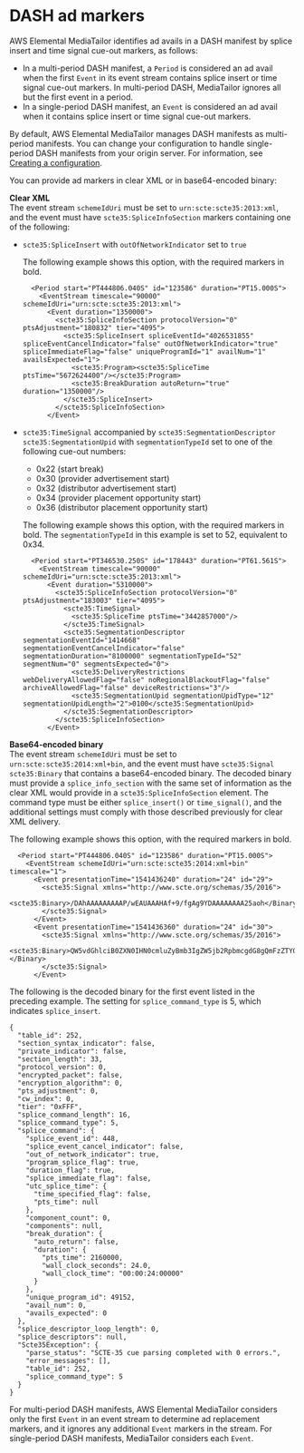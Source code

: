 # DASH ad markers<a name="dash-ad-markers"></a>

AWS Elemental MediaTailor identifies ad avails in a DASH manifest by splice insert and time signal cue\-out markers, as follows: 
+ In a multi\-period DASH manifest, a `Period` is considered an ad avail when the first `Event` in its event stream contains splice insert or time signal cue\-out markers\. In multi\-period DASH, MediaTailor ignores all but the first event in a period\.
+ In a single\-period DASH manifest, an `Event` is considered an ad avail when it contains splice insert or time signal cue\-out markers\.

By default, AWS Elemental MediaTailor manages DASH manifests as multi\-period manifests\. You can change your configuration to handle single\-period DASH manifests from your origin server\. For information, see [Creating a configuration](configurations-create.md)\.

You can provide ad markers in clear XML or in base64\-encoded binary:

**Clear XML**  
The event stream `schemeIdUri` must be set to `urn:scte:scte35:2013:xml`, and the event must have `scte35:SpliceInfoSection` markers containing one of the following: 
+ `scte35:SpliceInsert` with `outOfNetworkIndicator` set to `true`

  The following example shows this option, with the required markers in bold\. 

  ```
    <Period start="PT444806.040S" id="123586" duration="PT15.000S">
      <EventStream timescale="90000" schemeIdUri="urn:scte:scte35:2013:xml">
        <Event duration="1350000">
          <scte35:SpliceInfoSection protocolVersion="0" ptsAdjustment="180832" tier="4095">
            <scte35:SpliceInsert spliceEventId="4026531855" spliceEventCancelIndicator="false" outOfNetworkIndicator="true" spliceImmediateFlag="false" uniqueProgramId="1" availNum="1" availsExpected="1">
              <scte35:Program><scte35:SpliceTime ptsTime="5672624400"/></scte35:Program>
              <scte35:BreakDuration autoReturn="true" duration="1350000"/>
            </scte35:SpliceInsert>
          </scte35:SpliceInfoSection>
        </Event>
  ```
+ `scte35:TimeSignal` accompanied by `scte35:SegmentationDescriptor` `scte35:SegmentationUpid` with `segmentationTypeId` set to one of the following cue\-out numbers: 
  + 0x22 \(start break\)
  + 0x30 \(provider advertisement start\)
  + 0x32 \(distributor advertisement start\)
  + 0x34 \(provider placement opportunity start\)
  + 0x36 \(distributor placement opportunity start\)

  The following example shows this option, with the required markers in bold\. The `segmentationTypeId` in this example is set to 52, equivalent to 0x34\. 

  ```
    <Period start="PT346530.250S" id="178443" duration="PT61.561S">
      <EventStream timescale="90000" schemeIdUri="urn:scte:scte35:2013:xml">
        <Event duration="5310000">
          <scte35:SpliceInfoSection protocolVersion="0" ptsAdjustment="183003" tier="4095">
            <scte35:TimeSignal>
              <scte35:SpliceTime ptsTime="3442857000"/>
            </scte35:TimeSignal>
            <scte35:SegmentationDescriptor segmentationEventId="1414668" segmentationEventCancelIndicator="false" segmentationDuration="8100000" segmentationTypeId="52" segmentNum="0" segmentsExpected="0">
              <scte35:DeliveryRestrictions webDeliveryAllowedFlag="false" noRegionalBlackoutFlag="false" archiveAllowedFlag="false" deviceRestrictions="3"/>
              <scte35:SegmentationUpid segmentationUpidType="12" segmentationUpidLength="2">0100</scte35:SegmentationUpid>
            </scte35:SegmentationDescriptor>
          </scte35:SpliceInfoSection>
        </Event>
  ```

**Base64\-encoded binary**  
The event stream `schemeIdUri` must be set to `urn:scte:scte35:2014:xml+bin`, and the event must have `scte35:Signal` `scte35:Binary` that contains a base64\-encoded binary\. The decoded binary must provide a `splice_info_section` with the same set of information as the clear XML would provide in a `scte35:SpliceInfoSection` element\. The command type must be either `splice_insert()` or `time_signal()`, and the additional settings must comply with those described previously for clear XML delivery\. 

The following example shows this option, with the required markers in bold\.

```
  <Period start="PT444806.040S" id="123586" duration="PT15.000S">
    <EventStream schemeIdUri="urn:scte:scte35:2014:xml+bin" timescale="1">
      <Event presentationTime="1541436240" duration="24" id="29">
        <scte35:Signal xmlns="http://www.scte.org/schemas/35/2016">
          <scte35:Binary>/DAhAAAAAAAAAP/wEAUAAAHAf+9/fgAg9YDAAAAAAAA25aoh</Binary>
        </scte35:Signal>
      </Event>
      <Event presentationTime="1541436360" duration="24" id="30">
        <scte35:Signal xmlns="http://www.scte.org/schemas/35/2016">
          <scte35:Binary>QW5vdGhlciB0ZXN0IHN0cmluZyBmb3IgZW5jb2RpbmcgdG8gQmFzZTY0IGVuY29kZWQgYmluYXJ5Lg==</Binary>
        </scte35:Signal>
      </Event>
```

The following is the decoded binary for the first event listed in the preceding example\. The setting for `splice_command_type` is 5, which indicates `splice_insert`\. 

```
{
  "table_id": 252,
  "section_syntax_indicator": false,
  "private_indicator": false,
  "section_length": 33,
  "protocol_version": 0,
  "encrypted_packet": false,
  "encryption_algorithm": 0,
  "pts_adjustment": 0,
  "cw_index": 0,
  "tier": "0xFFF",
  "splice_command_length": 16,
  "splice_command_type": 5,
  "splice_command": {
    "splice_event_id": 448,
    "splice_event_cancel_indicator": false,
    "out_of_network_indicator": true,
    "program_splice_flag": true,
    "duration_flag": true,
    "splice_immediate_flag": false,
    "utc_splice_time": {
      "time_specified_flag": false,
      "pts_time": null
    },
    "component_count": 0,
    "components": null,
    "break_duration": {
      "auto_return": false,
      "duration": {
        "pts_time": 2160000,
        "wall_clock_seconds": 24.0,
        "wall_clock_time": "00:00:24:00000"
      }
    },
    "unique_program_id": 49152,
    "avail_num": 0,
    "avails_expected": 0
  },
  "splice_descriptor_loop_length": 0,
  "splice_descriptors": null,
  "Scte35Exception": {
    "parse_status": "SCTE-35 cue parsing completed with 0 errors.",
    "error_messages": [],
    "table_id": 252,
    "splice_command_type": 5
  }
}
```

For multi\-period DASH manifests, AWS Elemental MediaTailor considers only the first `Event` in an event stream to determine ad replacement markers, and it ignores any additional `Event` markers in the stream\. For single\-period DASH manifests, MediaTailor considers each `Event`\.